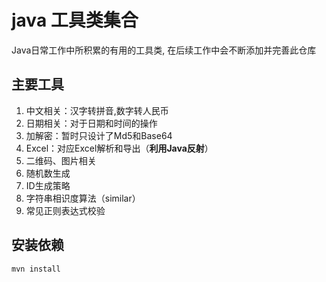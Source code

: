 # java 工具类集合
Java日常工作中所积累的有用的工具类, 在后续工作中会不断添加并完善此仓库

## 主要工具
1. 中文相关：汉字转拼音,数字转人民币
2. 日期相关：对于日期和时间的操作
3. 加解密：暂时只设计了Md5和Base64
4. Excel：对应Excel解析和导出（**利用Java反射**）
5. 二维码、图片相关
6. 随机数生成
7. ID生成策略
8. 字符串相识度算法（similar）
9. 常见正则表达式校验

## 安装依赖
`mvn install`
